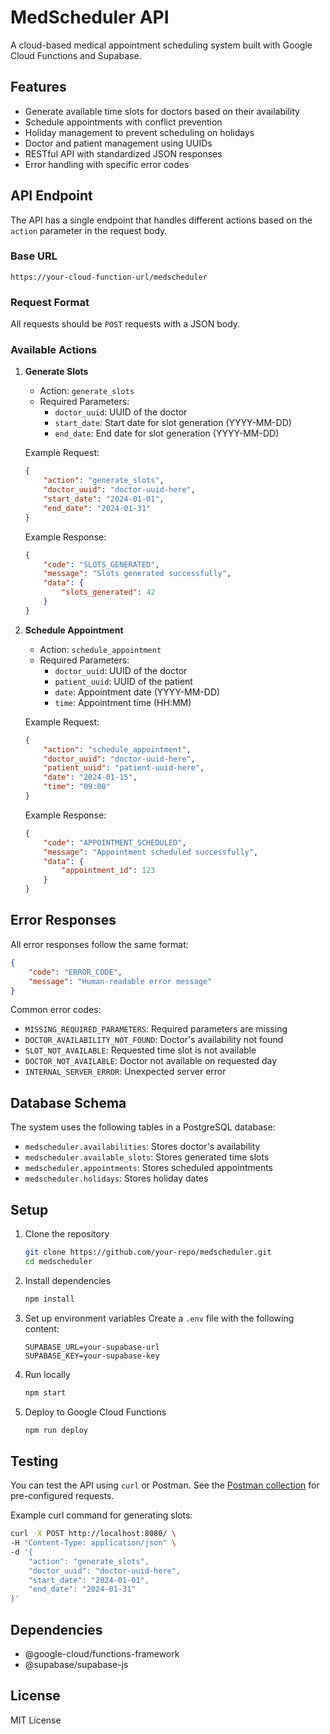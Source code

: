 # MedScheduler API

A cloud-based medical appointment scheduling system built with Google Cloud Functions and Supabase.

## Features

- Generate available time slots for doctors based on their availability
- Schedule appointments with conflict prevention
- Holiday management to prevent scheduling on holidays
- Doctor and patient management using UUIDs
- RESTful API with standardized JSON responses
- Error handling with specific error codes

## API Endpoint

The API has a single endpoint that handles different actions based on the `action` parameter in the request body.

### Base URL
`https://your-cloud-function-url/medscheduler`

### Request Format
All requests should be `POST` requests with a JSON body.

### Available Actions

1. **Generate Slots**
   - Action: `generate_slots`
   - Required Parameters:
     - `doctor_uuid`: UUID of the doctor
     - `start_date`: Start date for slot generation (YYYY-MM-DD)
     - `end_date`: End date for slot generation (YYYY-MM-DD)

   Example Request:
   ```json
   {
       "action": "generate_slots",
       "doctor_uuid": "doctor-uuid-here",
       "start_date": "2024-01-01",
       "end_date": "2024-01-31"
   }
   ```

   Example Response:
   ```json
   {
       "code": "SLOTS_GENERATED",
       "message": "Slots generated successfully",
       "data": {
           "slots_generated": 42
       }
   }
   ```

2. **Schedule Appointment**
   - Action: `schedule_appointment`
   - Required Parameters:
     - `doctor_uuid`: UUID of the doctor
     - `patient_uuid`: UUID of the patient
     - `date`: Appointment date (YYYY-MM-DD)
     - `time`: Appointment time (HH:MM)

   Example Request:
   ```json
   {
       "action": "schedule_appointment",
       "doctor_uuid": "doctor-uuid-here",
       "patient_uuid": "patient-uuid-here",
       "date": "2024-01-15",
       "time": "09:00"
   }
   ```

   Example Response:
   ```json
   {
       "code": "APPOINTMENT_SCHEDULED",
       "message": "Appointment scheduled successfully",
       "data": {
           "appointment_id": 123
       }
   }
   ```

## Error Responses

All error responses follow the same format:

```json
{
    "code": "ERROR_CODE",
    "message": "Human-readable error message"
}
```

Common error codes:
- `MISSING_REQUIRED_PARAMETERS`: Required parameters are missing
- `DOCTOR_AVAILABILITY_NOT_FOUND`: Doctor's availability not found
- `SLOT_NOT_AVAILABLE`: Requested time slot is not available
- `DOCTOR_NOT_AVAILABLE`: Doctor not available on requested day
- `INTERNAL_SERVER_ERROR`: Unexpected server error

## Database Schema

The system uses the following tables in a PostgreSQL database:

- `medscheduler.availabilities`: Stores doctor's availability
- `medscheduler.available_slots`: Stores generated time slots
- `medscheduler.appointments`: Stores scheduled appointments
- `medscheduler.holidays`: Stores holiday dates

## Setup

1. Clone the repository
   ```bash
   git clone https://github.com/your-repo/medscheduler.git
   cd medscheduler
   ```

2. Install dependencies
   ```bash
   npm install
   ```

3. Set up environment variables
   Create a `.env` file with the following content:
   ```
   SUPABASE_URL=your-supabase-url
   SUPABASE_KEY=your-supabase-key
   ```

4. Run locally
   ```bash
   npm start
   ```

5. Deploy to Google Cloud Functions
   ```bash
   npm run deploy
   ```

## Testing

You can test the API using `curl` or Postman. See the [Postman collection](postman.json) for pre-configured requests.

Example curl command for generating slots:
```bash
curl -X POST http://localhost:8080/ \
-H "Content-Type: application/json" \
-d '{
    "action": "generate_slots",
    "doctor_uuid": "doctor-uuid-here",
    "start_date": "2024-01-01",
    "end_date": "2024-01-31"
}'
```

## Dependencies

- @google-cloud/functions-framework
- @supabase/supabase-js

## License

MIT License
